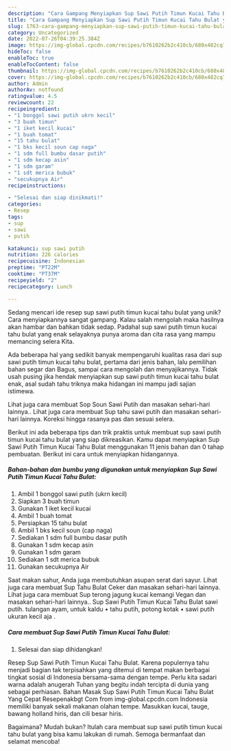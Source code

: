 ```yaml
---
description: "Cara Gampang Menyiapkan Sup Sawi Putih Timun Kucai Tahu Bulat yang Lezat Sekali"
title: "Cara Gampang Menyiapkan Sup Sawi Putih Timun Kucai Tahu Bulat yang Lezat Sekali"
slug: 1763-cara-gampang-menyiapkan-sup-sawi-putih-timun-kucai-tahu-bulat-yang-lezat-sekali
category: Uncategorized
date: 2022-07-26T04:39:25.384Z
image: https://img-global.cpcdn.com/recipes/b7610262b2c410cb/680x482cq70/sup-sawi-putih-timun-kucai-tahu-bulat-foto-resep-utama.jpg
hideToc: false
enableToc: true
enableTocContent: false
thumbnail: https://img-global.cpcdn.com/recipes/b7610262b2c410cb/680x482cq70/sup-sawi-putih-timun-kucai-tahu-bulat-foto-resep-utama.jpg
cover: https://img-global.cpcdn.com/recipes/b7610262b2c410cb/680x482cq70/sup-sawi-putih-timun-kucai-tahu-bulat-foto-resep-utama.jpg
author: Admin
authorAv: notfound
ratingvalue: 4.5
reviewcount: 22
recipeingredient:
- "1 bonggol sawi putih ukrn kecil"
- "3 buah timun"
- "1 iket kecil kucai"
- "1 buah tomat"
- "15 tahu bulat"
- "1 bks kecil soun cap naga"
- "1 sdm full bumbu dasar putih"
- "1 sdm kecap asin"
- "1 sdm garam"
- "1 sdt merica bubuk"
- "secukupnya Air"
recipeinstructions:

- "Selesai dan siap dinikmati!"
categories:
- Resep
tags:
- sup
- sawi
- putih

katakunci: sup sawi putih 
nutrition: 226 calories
recipecuisine: Indonesian
preptime: "PT22M"
cooktime: "PT37M"
recipeyield: "2"
recipecategory: Lunch

---
```





Sedang mencari ide resep sup sawi putih timun kucai tahu bulat yang unik? Cara menyiapkannya sangat gampang. Kalau salah mengolah maka hasilnya akan hambar dan bahkan tidak sedap. Padahal sup sawi putih timun kucai tahu bulat yang enak selayaknya punya aroma dan cita rasa yang mampu memancing selera Kita.





Ada beberapa hal yang sedikit banyak mempengaruhi kualitas rasa dari sup sawi putih timun kucai tahu bulat, pertama dari jenis bahan, lalu pemilihan bahan segar dan Bagus, sampai cara mengolah dan menyajikannya. Tidak usah pusing jika hendak menyiapkan sup sawi putih timun kucai tahu bulat enak,      asal sudah tahu triknya maka hidangan ini mampu jadi sajian istimewa.














Lihat juga cara membuat Sop Soun Sawi Putih dan masakan sehari-hari lainnya.. Lihat juga cara membuat Sup tahu sawi putih dan masakan sehari-hari lainnya. Koreksi hingga rasanya pas dan sesuai selera.






Berikut ini ada beberapa tips dan trik praktis untuk membuat sup sawi putih timun kucai tahu bulat yang siap dikreasikan. Kamu dapat menyiapkan Sup Sawi Putih Timun Kucai Tahu Bulat menggunakan 11 jenis bahan dan 0 tahap pembuatan. Berikut ini cara untuk menyiapkan hidangannya.

<!--inarticleads1-->

##### Bahan-bahan dan bumbu yang digunakan untuk menyiapkan Sup Sawi Putih Timun Kucai Tahu Bulat:

1. Ambil 1 bonggol sawi putih (ukrn kecil)
1. Siapkan 3 buah timun
1. Gunakan 1 iket kecil kucai
1. Ambil 1 buah tomat
1. Persiapkan 15 tahu bulat
1. Ambil 1 bks kecil soun (cap naga)
1. Sediakan 1 sdm full bumbu dasar putih
1. Gunakan 1 sdm kecap asin
1. Gunakan 1 sdm garam
1. Sediakan 1 sdt merica bubuk
1. Gunakan secukupnya Air


Saat makan sahur, Anda juga membutuhkan asupan serat dari sayur. Lihat juga cara membuat Sup Tahu Bulat Ceker dan masakan sehari-hari lainnya. Lihat juga cara membuat Sup terong jagung kucai kemangi Vegan dan masakan sehari-hari lainnya.. Sup Sawi Putih Timun Kucai Tahu Bulat sawi putih. tulangan ayam, untuk kaldu • tahu putih, potong kotak • sawi putih ukuran kecil aja . 

<!--inarticleads2-->

##### Cara membuat Sup Sawi Putih Timun Kucai Tahu Bulat:


1. Selesai dan siap dihidangkan!

Resep Sup Sawi Putih Timun Kucai Tahu Bulat. Karena populernya tahu menjadi bagian tak terpisahkan yang ditemui di tempat makan berbagai tingkat sosial di Indonesia bersama-sama dengan tempe. Perlu kita sadari warna adalah anugerah Tuhan yang begitu indah tercipta di dunia yang sebagai perhiasan. Bahan Masak Sup Sawi Putih Timun Kucai Tahu Bulat Yang Cepat Resepenakbgt Com from img-global.cpcdn.com Indonesia memiliki banyak sekali makanan olahan tempe. Masukkan kucai, tauge, bawang holland hiris, dan cili besar hiris. 

Bagaimana? Mudah bukan? Itulah cara membuat sup sawi putih timun kucai tahu bulat yang bisa kamu lakukan di rumah. Semoga bermanfaat dan selamat mencoba!
